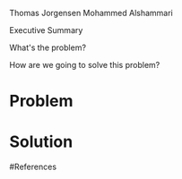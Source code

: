Thomas Jorgensen
Mohammed Alshammari

Executive Summary


What's the problem?

How are we going to solve this problem?

# Problem

# Solution

#References
